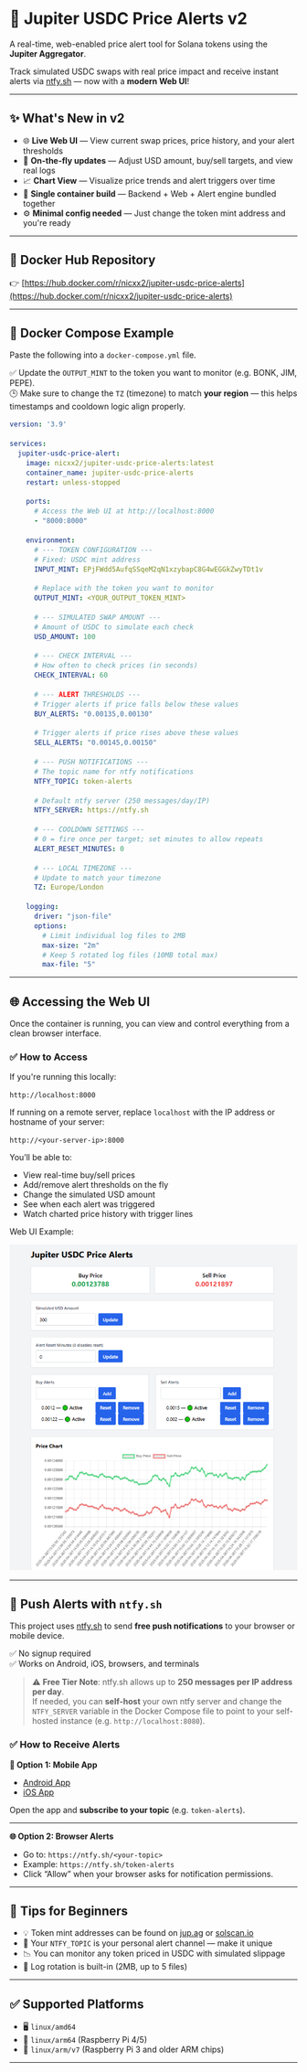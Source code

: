 # 🚀 Jupiter USDC Price Alerts v2

A real-time, web-enabled price alert tool for Solana tokens using the **Jupiter Aggregator**.

Track simulated USDC swaps with real price impact and receive instant alerts via [ntfy.sh](https://ntfy.sh) — now with a **modern Web UI**!

---

## ✨ What's New in v2

- 🌐 **Live Web UI** — View current swap prices, price history, and your alert thresholds  
- 🧠 **On-the-fly updates** — Adjust USD amount, buy/sell targets, and view real logs  
- 📈 **Chart View** — Visualize price trends and alert triggers over time  
- 🐳 **Single container build** — Backend + Web + Alert engine bundled together  
- ⚙️ **Minimal config needed** — Just change the token mint address and you're ready  

---

## 🔗 Docker Hub Repository

👉 [https://hub.docker.com/r/nicxx2/jupiter-usdc-price-alerts](https://hub.docker.com/r/nicxx2/jupiter-usdc-price-alerts)

---

## 🐳 Docker Compose Example

Paste the following into a `docker-compose.yml` file.

✅ Update the `OUTPUT_MINT` to the token you want to monitor (e.g. BONK, JIM, PEPE).  
🕒 Make sure to change the `TZ` (timezone) to match **your region** — this helps timestamps and cooldown logic align properly.

```yaml
version: '3.9'

services:
  jupiter-usdc-price-alert:
    image: nicxx2/jupiter-usdc-price-alerts:latest
    container_name: jupiter-usdc-price-alerts
    restart: unless-stopped

    ports:
      # Access the Web UI at http://localhost:8000
      - "8000:8000"

    environment:
      # --- TOKEN CONFIGURATION ---
      # Fixed: USDC mint address
      INPUT_MINT: EPjFWdd5AufqSSqeM2qN1xzybapC8G4wEGGkZwyTDt1v

      # Replace with the token you want to monitor
      OUTPUT_MINT: <YOUR_OUTPUT_TOKEN_MINT>

      # --- SIMULATED SWAP AMOUNT ---
      # Amount of USDC to simulate each check
      USD_AMOUNT: 100

      # --- CHECK INTERVAL ---
      # How often to check prices (in seconds)
      CHECK_INTERVAL: 60

      # --- ALERT THRESHOLDS ---
      # Trigger alerts if price falls below these values
      BUY_ALERTS: "0.00135,0.00130"

      # Trigger alerts if price rises above these values
      SELL_ALERTS: "0.00145,0.00150"

      # --- PUSH NOTIFICATIONS ---
      # The topic name for ntfy notifications
      NTFY_TOPIC: token-alerts

      # Default ntfy server (250 messages/day/IP)
      NTFY_SERVER: https://ntfy.sh

      # --- COOLDOWN SETTINGS ---
      # 0 = fire once per target; set minutes to allow repeats
      ALERT_RESET_MINUTES: 0

      # --- LOCAL TIMEZONE ---
      # Update to match your timezone
      TZ: Europe/London

    logging:
      driver: "json-file"
      options:
        # Limit individual log files to 2MB
        max-size: "2m"
        # Keep 5 rotated log files (10MB total max)
        max-file: "5"
```

---
## 🌐 Accessing the Web UI

Once the container is running, you can view and control everything from a clean browser interface.

### ✅ How to Access

If you're running this locally:

`http://localhost:8000`



If running on a remote server, replace `localhost` with the IP address or hostname of your server:

`http://<your-server-ip>:8000`



You’ll be able to:

- View real-time buy/sell prices
- Add/remove alert thresholds on the fly
- Change the simulated USD amount
- See when each alert was triggered
- Watch charted price history with trigger lines


Web UI Example:

![Web UI Screenshot](https://github.com/Nicxx2/jupiter-usdc-price-alerts/blob/main/Jupiter_USDC_Price_Alert_Web_UI.png)


---
## 📲 Push Alerts with `ntfy.sh`

This project uses [ntfy.sh](https://ntfy.sh) to send **free push notifications** to your browser or mobile device.

✅ No signup required  
✅ Works on Android, iOS, browsers, and terminals

> ⚠️ **Free Tier Note**: ntfy.sh allows up to **250 messages per IP address per day**.  
> If needed, you can **self-host** your own ntfy server and change the `NTFY_SERVER` variable in the Docker Compose file to point to your self-hosted instance (e.g. `http://localhost:8080`).

### ✅ How to Receive Alerts

**📱 Option 1: Mobile App**
- [Android App](https://play.google.com/store/apps/details?id=io.heckel.ntfy)
- [iOS App](https://apps.apple.com/us/app/ntfy/id1625396347)

Open the app and **subscribe to your topic** (e.g. `token-alerts`).

---

**🌐 Option 2: Browser Alerts**
- Go to: `https://ntfy.sh/<your-topic>`
- Example: `https://ntfy.sh/token-alerts`
- Click “Allow” when your browser asks for notification permissions.

---

## 🧠 Tips for Beginners

- 💡 Token mint addresses can be found on [jup.ag](https://jup.ag) or [solscan.io](https://solscan.io)  
- 🔐 Your `NTFY_TOPIC` is your personal alert channel — make it unique  
- 📉 You can monitor any token priced in USDC with simulated slippage  
- 🧼 Log rotation is built-in (2MB, up to 5 files)

---

## ✅ Supported Platforms

- 🖥️ `linux/amd64`  
- 🍓 `linux/arm64` (Raspberry Pi 4/5)  
- 🧲 `linux/arm/v7` (Raspberry Pi 3 and older ARM chips)

---
